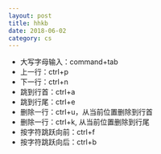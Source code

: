 ```yaml
---
layout: post
title: hhkb
date: 2018-06-02
category: cs
---
```


* 大写字母输入：command+tab 
* 上一行：ctrl+p 
* 下一行：ctrl+n 
* 跳到行首：ctrl+a 
* 跳到行尾：ctrl+e
* 删除一行：ctrl+u，从当前位置删除到行首
* 删除一行：ctrl+k, 从当前位置删除到行尾
* 按字符跳跃向前：ctrl+f
* 按字符跳跃向后：ctrl+b